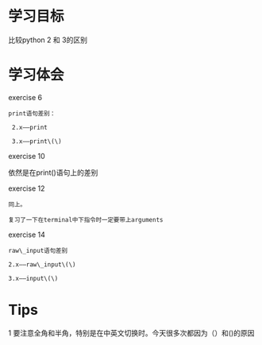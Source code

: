# 学习目标

比较python 2 和 3的区别

# 学习体会

exercise 6

```
print语句差别：

 2.x——print

 3.x——print\(\)
```

exercise 10

   依然是在print\(\)语句上的差别

exercise 12

    同上。

    复习了一下在terminal中下指令时一定要带上arguments

exercise 14

    raw\_input语句差别

    2.x——raw\_input\(\)

    3.x——input\(\)





# Tips

1 要注意全角和半角，特别是在中英文切换时。今天很多次都因为（）和\(\)的原因


